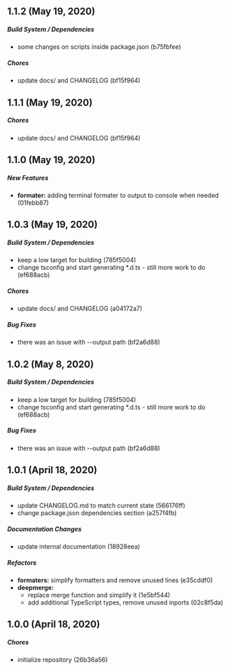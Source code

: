 ##  1.1.2 (May 19, 2020)

##### Build System / Dependencies

*  some changes on scripts inside package.json (b75fbfee)

##### Chores

*  update docs/ and CHANGELOG (bf15f964)

##  1.1.1 (May 19, 2020)

##### Chores

*  update docs/ and CHANGELOG (bf15f964)

##  1.1.0 (May 19, 2020)
##### New Features

* **formater:**  adding terminal formater to output to console when needed (01febb87)

##  1.0.3 (May 19, 2020)

##### Build System / Dependencies

*  keep a low target for building (785f5004)
*  change tsconfig and start generating *.d.ts - still more work to do (ef688acb)

##### Chores

*  update docs/ and CHANGELOG (a04172a7)

##### Bug Fixes

*  there was an issue with --output path (bf2a6d88)

##  1.0.2 (May 8, 2020)

##### Build System / Dependencies

*  keep a low target for building (785f5004)
*  change tsconfig and start generating *.d.ts - still more work to do (ef688acb)

##### Bug Fixes

*  there was an issue with --output path (bf2a6d88)

##  1.0.1 (April 18, 2020)

##### Build System / Dependencies

*  update CHANGELOG.md to match current state (566176ff)
*  change package.json dependencies section (a257f4fb)

##### Documentation Changes

*  update internal documentation (18928eea)

##### Refactors

* **formaters:**  simplify formatters and remove unused lines (e35cddf0)
* **deepmerge:**
  *  replace merge function and simplify it (1e5bf544)
  *  add additional TypeScript types, remove unused inports (02c8f5da)

## 1.0.0 (April 18, 2020)

##### Chores

*  initialize repository (26b36a56)


